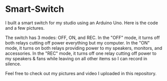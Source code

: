 # Smart-Switch
I built a smart switch for my studio using an Arduino Uno. Here is the code and a few pictures. 

The switch has 3 modes: OFF, ON, and REC. 
In the "OFF" mode, it turns off both relays cutting off power everything but my computer. 
In the "ON" mode, it turns on both relays providing power to my speakers, monitors, and accessories. 
In the "REC" mode, it turns off one relay cutting off power to my speakers & fans while leaving on all other items so I can record in silence. 

Feel free to check out my pictures and video I uploaded in this repository. 
